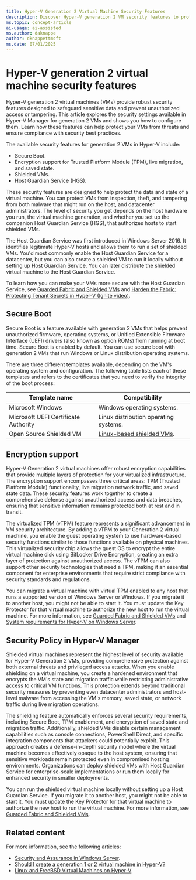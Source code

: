 ```yaml
---
title: Hyper-V Generation 2 Virtual Machine Security Features
description: Discover Hyper-V generation 2 VM security features to protect data and prevent tampering. Learn about secure booting, encryption, and shielding options.
ms.topic: concept-article
ai-usage: ai-assisted
ms.author: daknappe
author: dknappettmsft
ms.date: 07/01/2025
---
```


# Hyper-V generation 2 virtual machine security features

Hyper-V generation 2 virtual machines (VMs) provide robust security features designed to safeguard sensitive data and prevent unauthorized access or tampering. This article explores the security settings available in Hyper-V Manager for generation 2 VMs and shows you how to configure them. Learn how these features can help protect your VMs from threats and ensure compliance with security best practices.

The available security features for generation 2 VMs in Hyper-V include:

- Secure Boot.
- Encryption support for Trusted Platform Module (TPM), live migration, and saved state.
- Shielded VMs.
- Host Guardian Service (HGS).

These security features are designed to help protect the data and state of a virtual machine. You can protect VMs from inspection, theft, and tampering from both malware that might run on the host, and datacenter administrators. The level of security you get depends on the host hardware you run, the virtual machine generation, and whether you set up the companion Host Guardian Service (HGS), that authorizes hosts to start shielded VMs.

The Host Guardian Service was first introduced in Windows Server 2016. It identifies legitimate Hyper-V hosts and allows them to run a set of shielded VMs. You'd most commonly enable the Host Guardian Service for a datacenter, but you can also create a shielded VM to run it locally without setting up Host Guardian Service. You can later distribute the shielded virtual machine to the Host Guardian Service.

To learn how you can make your VMs more secure with the Host Guardian Service, see [Guarded Fabric and Shielded VMs](../../security/guarded-fabric-shielded-vm/guarded-fabric-and-shielded-vms.md) and [Harden the Fabric: Protecting Tenant Secrets in Hyper-V (Ignite video)](https://go.microsoft.com/fwlink/?LinkId=746379).

## Secure Boot

Secure Boot is a feature available with generation 2 VMs that helps prevent unauthorized firmware, operating systems, or Unified Extensible Firmware Interface (UEFI) drivers (also known as option ROMs) from running at boot time. Secure Boot is enabled by default. You can use secure boot with generation 2 VMs that run Windows or Linux distribution operating systems.

There are three different templates available, depending on the VM's operating system and configuration. The following table lists each of these templates and refers to the certificates that you need to verify the integrity of the boot process:

| Template name | Compatibility |
|--|--|
| Microsoft Windows | Windows operating systems. |
| Microsoft UEFI Certificate Authority | Linux distribution operating systems. |
| Open Source Shielded VM | [Linux-based shielded VMs](../../security/guarded-fabric-shielded-vm/guarded-fabric-create-a-linux-shielded-vm-template.md). |

## Encryption support

Hyper-V Generation 2 virtual machines offer robust encryption capabilities that provide multiple layers of protection for your virtualized infrastructure. The encryption support encompasses three critical areas: TPM (Trusted Platform Module) functionality, live migration network traffic, and saved state data. These security features work together to create a comprehensive defense against unauthorized access and data breaches, ensuring that sensitive information remains protected both at rest and in transit.

The virtualized TPM (vTPM) feature represents a significant advancement in VM security architecture. By adding a vTPM to your Generation 2 virtual machine, you enable the guest operating system to use hardware-based security functions similar to those functions available on physical machines. This virtualized security chip allows the guest OS to encrypt the entire virtual machine disk using BitLocker Drive Encryption, creating an extra layer of protection against unauthorized access. The vTPM can also support other security technologies that need a TPM, making it an essential component for enterprise environments that require strict compliance with security standards and regulations.

You can migrate a virtual machine with virtual TPM enabled to any host that runs a supported version of Windows Server or Windows. If you migrate it to another host, you might not be able to start it. You must update the Key Protector for that virtual machine to authorize the new host to run the virtual machine. For more information, see [Guarded Fabric and Shielded VMs](../../security/guarded-fabric-shielded-vm/guarded-fabric-and-shielded-vms.md) and [System requirements for Hyper-V on Windows Server](host-hardware-requirements.md).

## Security Policy in Hyper-V Manager

Shielded virtual machines represent the highest level of security available for Hyper-V Generation 2 VMs, providing comprehensive protection against both external threats and privileged access attacks. When you enable shielding on a virtual machine, you create a hardened environment that encrypts the VM's state and migration traffic while restricting administrative access to critical VM functions. This protection extends beyond traditional security measures by preventing even datacenter administrators and host-level malware from accessing the VM's memory, saved state, or network traffic during live migration operations.

The shielding feature automatically enforces several security requirements, including Secure Boot, TPM enablement, and encryption of saved state and migration traffic. Additionally, shielded VMs disable certain management capabilities such as console connections, PowerShell Direct, and specific integration components that attackers could potentially exploit. This approach creates a defense-in-depth security model where the virtual machine becomes effectively opaque to the host system, ensuring that sensitive workloads remain protected even in compromised hosting environments. Organizations can deploy shielded VMs with Host Guardian Service for enterprise-scale implementations or run them locally for enhanced security in smaller deployments.

You can run the shielded virtual machine locally without setting up a Host Guardian Service. If you migrate it to another host, you might not be able to start it. You must update the Key Protector for that virtual machine to authorize the new host to run the virtual machine. For more information, see [Guarded Fabric and Shielded VMs](../../security/guarded-fabric-shielded-vm/guarded-fabric-and-shielded-vms.md).

## Related content

For more information, see the following articles:

- [Security and Assurance in Windows Server](../../security/Security-and-Assurance.yml).
- [Should I create a generation 1 or 2 virtual machine in Hyper-V?](plan/Should-I-create-a-generation-1-or-2-virtual-machine-in-Hyper-V.md)
- [Linux and FreeBSD Virtual Machines on Hyper-V](Supported-Linux-and-FreeBSD-virtual-machines-for-Hyper-V-on-Windows.md)
